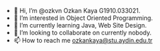 - 👋 Hi, I’m @ozkvn Ozkan Kaya G1910.033021.
- 👀 I’m interested in Object Oriented Programming.
- 🌱 I’m currently learning Java, Web Site Design.
- 💞️ I’m looking to collaborate on currently nobody.
- 📫 How to reach me ozkankaya@stu.aydin.edu.tr

<!---
ozkvn/ozkvn is a ✨ special ✨ repository because its `README.md` (this file) appears on your GitHub profile.
You can click the Preview link to take a look at your changes.
--->
